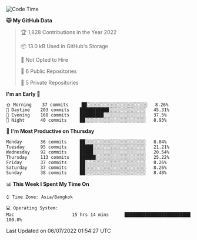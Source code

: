 <!--START_SECTION:waka-->
![Code Time](http://img.shields.io/badge/Code%20Time-1%2C267%20hrs%2013%20mins-blue)

**🐱 My GitHub Data** 

> 🏆 1,828 Contributions in the Year 2022
 > 
> 📦 13.0 kB Used in GitHub's Storage 
 > 
> 🚫 Not Opted to Hire
 > 
> 📜 6 Public Repositories 
 > 
> 🔑 5 Private Repositories  
 > 
**I'm an Early 🐤** 

```text
🌞 Morning    37 commits     ██░░░░░░░░░░░░░░░░░░░░░░░   8.26% 
🌆 Daytime    203 commits    ███████████░░░░░░░░░░░░░░   45.31% 
🌃 Evening    168 commits    █████████░░░░░░░░░░░░░░░░   37.5% 
🌙 Night      40 commits     ██░░░░░░░░░░░░░░░░░░░░░░░   8.93%

```
📅 **I'm Most Productive on Thursday** 

```text
Monday       36 commits     ██░░░░░░░░░░░░░░░░░░░░░░░   8.04% 
Tuesday      95 commits     █████░░░░░░░░░░░░░░░░░░░░   21.21% 
Wednesday    92 commits     █████░░░░░░░░░░░░░░░░░░░░   20.54% 
Thursday     113 commits    ██████░░░░░░░░░░░░░░░░░░░   25.22% 
Friday       37 commits     ██░░░░░░░░░░░░░░░░░░░░░░░   8.26% 
Saturday     37 commits     ██░░░░░░░░░░░░░░░░░░░░░░░   8.26% 
Sunday       38 commits     ██░░░░░░░░░░░░░░░░░░░░░░░   8.48%

```


📊 **This Week I Spent My Time On** 

```text
⌚︎ Time Zone: Asia/Bangkok

💻 Operating System: 
Mac                      15 hrs 14 mins      █████████████████████████   100.0%

```


 Last Updated on 06/07/2022 01:54:27 UTC
<!--END_SECTION:waka-->